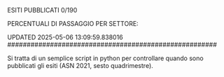 ESITI PUBBLICATI 0/190 

PERCENTUALI DI PASSAGGIO PER SETTORE:

UPDATED 2025-05-06 13:09:59.838016
###################################################### 

Si tratta di un semplice script in python per controllare quando sono pubblicati gli esiti (ASN 2021, sesto quadrimestre).

